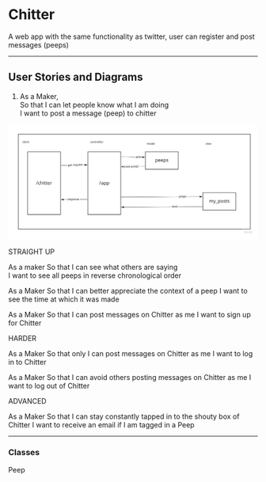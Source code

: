 
# Chitter

A web app with the same functionality as twitter, user can register and post messages (peeps)

---

## User Stories and Diagrams


1. As a Maker,
<br/>So that I can let people know what I am doing
<br/>I want to post a message (peep) to chitter


![Domain Model of User Story 1][us_1]

[us_1]: ./Resources/Images/user_story_one.jpg "User Story 1"






STRAIGHT UP



As a maker
So that I can see what others are saying  
I want to see all peeps in reverse chronological order

As a Maker
So that I can better appreciate the context of a peep
I want to see the time at which it was made

As a Maker
So that I can post messages on Chitter as me
I want to sign up for Chitter

HARDER

As a Maker
So that only I can post messages on Chitter as me
I want to log in to Chitter

As a Maker
So that I can avoid others posting messages on Chitter as me
I want to log out of Chitter

ADVANCED

As a Maker
So that I can stay constantly tapped in to the shouty box of Chitter
I want to receive an email if I am tagged in a Peep

-----
### Classes 

Peep
